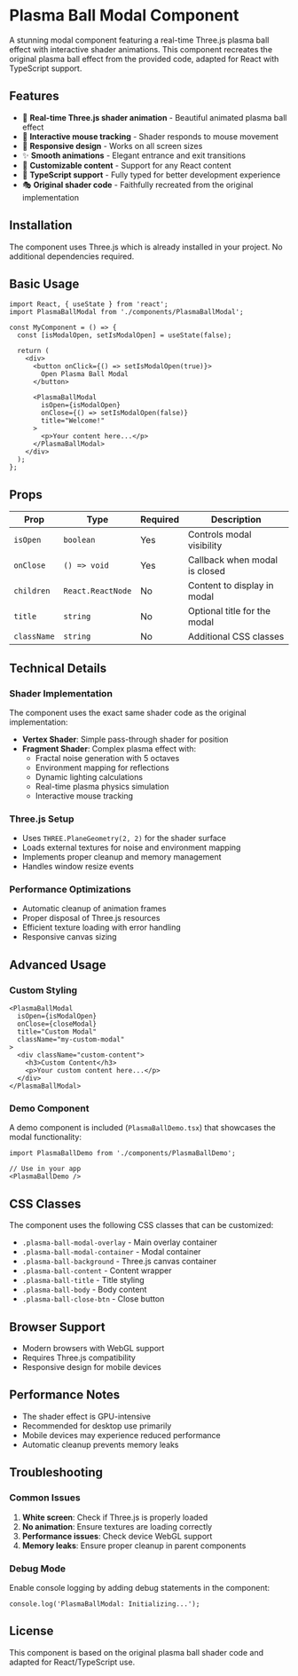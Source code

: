 # Plasma Ball Modal Component

A stunning modal component featuring a real-time Three.js plasma ball effect with interactive shader animations. This component recreates the original plasma ball effect from the provided code, adapted for React with TypeScript support.

## Features

- 🌟 **Real-time Three.js shader animation** - Beautiful animated plasma ball effect
- 🎯 **Interactive mouse tracking** - Shader responds to mouse movement
- 📱 **Responsive design** - Works on all screen sizes
- ✨ **Smooth animations** - Elegant entrance and exit transitions
- 🎨 **Customizable content** - Support for any React content
- 🔧 **TypeScript support** - Fully typed for better development experience
- 🎭 **Original shader code** - Faithfully recreated from the original implementation

## Installation

The component uses Three.js which is already installed in your project. No additional dependencies required.

## Basic Usage

```tsx
import React, { useState } from 'react';
import PlasmaBallModal from './components/PlasmaBallModal';

const MyComponent = () => {
  const [isModalOpen, setIsModalOpen] = useState(false);

  return (
    <div>
      <button onClick={() => setIsModalOpen(true)}>
        Open Plasma Ball Modal
      </button>

      <PlasmaBallModal
        isOpen={isModalOpen}
        onClose={() => setIsModalOpen(false)}
        title="Welcome!"
      >
        <p>Your content here...</p>
      </PlasmaBallModal>
    </div>
  );
};
```

## Props

| Prop | Type | Required | Description |
|------|------|----------|-------------|
| `isOpen` | `boolean` | Yes | Controls modal visibility |
| `onClose` | `() => void` | Yes | Callback when modal is closed |
| `children` | `React.ReactNode` | No | Content to display in modal |
| `title` | `string` | No | Optional title for the modal |
| `className` | `string` | No | Additional CSS classes |

## Technical Details

### Shader Implementation

The component uses the exact same shader code as the original implementation:

- **Vertex Shader**: Simple pass-through shader for position
- **Fragment Shader**: Complex plasma effect with:
  - Fractal noise generation with 5 octaves
  - Environment mapping for reflections
  - Dynamic lighting calculations
  - Real-time plasma physics simulation
  - Interactive mouse tracking

### Three.js Setup

- Uses `THREE.PlaneGeometry(2, 2)` for the shader surface
- Loads external textures for noise and environment mapping
- Implements proper cleanup and memory management
- Handles window resize events

### Performance Optimizations

- Automatic cleanup of animation frames
- Proper disposal of Three.js resources
- Efficient texture loading with error handling
- Responsive canvas sizing

## Advanced Usage

### Custom Styling

```tsx
<PlasmaBallModal
  isOpen={isModalOpen}
  onClose={closeModal}
  title="Custom Modal"
  className="my-custom-modal"
>
  <div className="custom-content">
    <h3>Custom Content</h3>
    <p>Your custom content here...</p>
  </div>
</PlasmaBallModal>
```

### Demo Component

A demo component is included (`PlasmaBallDemo.tsx`) that showcases the modal functionality:

```tsx
import PlasmaBallDemo from './components/PlasmaBallDemo';

// Use in your app
<PlasmaBallDemo />
```

## CSS Classes

The component uses the following CSS classes that can be customized:

- `.plasma-ball-modal-overlay` - Main overlay container
- `.plasma-ball-modal-container` - Modal container
- `.plasma-ball-background` - Three.js canvas container
- `.plasma-ball-content` - Content wrapper
- `.plasma-ball-title` - Title styling
- `.plasma-ball-body` - Body content
- `.plasma-ball-close-btn` - Close button

## Browser Support

- Modern browsers with WebGL support
- Requires Three.js compatibility
- Responsive design for mobile devices

## Performance Notes

- The shader effect is GPU-intensive
- Recommended for desktop use primarily
- Mobile devices may experience reduced performance
- Automatic cleanup prevents memory leaks

## Troubleshooting

### Common Issues

1. **White screen**: Check if Three.js is properly loaded
2. **No animation**: Ensure textures are loading correctly
3. **Performance issues**: Check device WebGL support
4. **Memory leaks**: Ensure proper cleanup in parent components

### Debug Mode

Enable console logging by adding debug statements in the component:

```tsx
console.log('PlasmaBallModal: Initializing...');
```

## License

This component is based on the original plasma ball shader code and adapted for React/TypeScript use. 